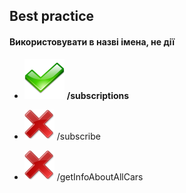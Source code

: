 ## Best practice

#### Використовувати в назві імена, не дії
	
- ![](images/ok.png) **/subscriptions**
	
- ![](images/wrong.png) /subscribe

- ![](images/wrong.png) /getInfoAboutAllCars